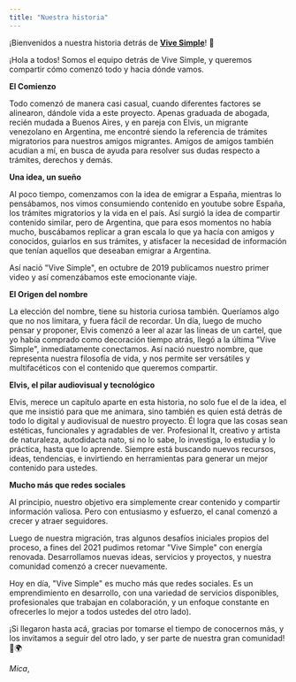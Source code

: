 ```yaml
---
title: "Nuestra historia"
---
```


¡Bienvenidos a nuestra historia detrás de **[Vive Simple](https://www.youtube.com/@ViveSimple)**! 🌟
  
¡Hola a todos! Somos el equipo detrás de Vive Simple, y queremos compartir cómo comenzó todo y hacia dónde vamos. 


**El Comienzo**


Todo comenzó de manera casi casual, cuando diferentes factores se alinearon, dándole vida a este proyecto. 
Apenas graduada de abogada, recién mudada a Buenos Aires, y en pareja con Elvis, un migrante venezolano en 
Argentina, me encontré siendo la referencia de trámites migratorios para nuestros amigos migrantes. 
Amigos de amigos también acudían a mí, en busca de ayuda para resolver sus dudas respecto a trámites, 
derechos y demás.


**Una idea, un sueño** 


Al poco tiempo, comenzamos con la idea de emigrar a España, mientras lo pensábamos, nos vimos 
consumiendo contenido en youtube sobre España, los trámites migratorios y la vida en el país. 
Así surgió la idea de compartir contenido similar, pero de Argentina, que para esos momentos no había mucho, 
buscábamos replicar a gran escala lo que ya hacía con amigos y conocidos, guiarlos en sus trámites, y 
atisfacer la necesidad de información que tenían aquellos que deseaban emigrar a Argentina. 
      
Así nació "Vive Simple", en octubre de 2019  publicamos nuestro primer video y así comenzábamos este 
emocionante viaje. 


**El Origen del nombre**


La elección del nombre, tiene su historia curiosa también. Queríamos algo que no nos limitara, y 
fuera fácil de recordar. Un día, luego de mucho pensar y proponer, Elvis comenzó a leer al azar las 
líneas de un cartel, que yo había comprado como decoración tiempo atrás, llegó a la última "Vive Simple", 
inmediatamente conectamos. Así nació nuestro nombre, que representa nuestra filosofía de vida, y nos permite 
ser versátiles y multifacéticos con el contenido que queremos compartir.


**Elvis, el pilar audiovisual y tecnológico**

Elvis, merece un capítulo aparte en esta historia, no solo fue el de la idea, el que me insistió 
para que me animara, sino también es quien está detrás de todo lo digital y audiovisual de nuestro proyecto. 
Él logra que las cosas sean estéticas, funcionales y agradables de ver. Profesional It, creativo y artista 
de naturaleza, autodidacta nato, si no lo sabe, lo investiga, lo estudia y lo práctica, hasta que lo aprende. 
Siempre está buscando nuevos recursos, ideas, tendencias, e invirtiendo en herramientas para generar un mejor 
contenido para ustedes.


**Mucho más que redes sociales**


Al principio, nuestro objetivo era simplemente crear contenido y compartir información valiosa. 
Pero con entusiasmo y esfuerzo, el canal comenzó a crecer y atraer seguidores. 

Luego de nuestra migración, tras algunos desafíos iniciales propios del proceso, a fines del 2021 pudimos 
retomar "Vive Simple" con energía renovada. Desarrollamos nuevas ideas, servicios y proyectos, y nuestra 
comunidad comenzó a crecer nuevamente. 


Hoy en día, "Vive Simple" es mucho más que redes sociales. Es un emprendimiento en desarrollo, con una 
variedad de servicios disponibles, profesionales que trabajan en colaboración, y un enfoque constante en 
ofrecerles lo mejor a todos ustedes del otro lado). 


¡Si llegaron hasta acá, gracias por tomarse el tiempo de conocernos más, y los invitamos a seguir del otro 
lado, y ser parte de nuestra gran comunidad! 🚀🌍


*Mica*,